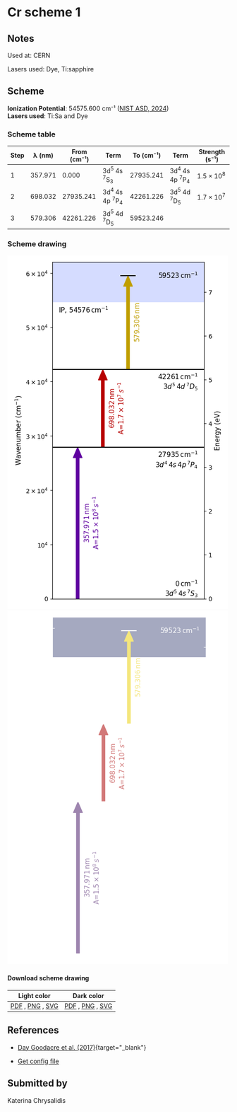 # Cr scheme 1

## Notes

Used at: CERN

Lasers used: Dye, Ti:sapphire





## Scheme

**Ionization Potential**: 54575.600 cm⁻¹ ([NIST ASD, 2024](https://www.nist.gov/pml/atomic-spectra-database))  
**Lasers used**: Ti:Sa and Dye

### Scheme table

| Step | λ (nm)  | From (cm⁻¹) |                      Term                      | To (cm⁻¹) |                      Term                      |    Strength (s⁻¹)    |
| ---- | ------- | ----------- | ---------------------------------------------- | --------- | ---------------------------------------------- | -------------------- |
| 1    | 357.971 | 0.000       | 3d<sup>5</sup> 4s <sup>7</sup>S<sub>3</sub>    | 27935.241 | 3d<sup>4</sup> 4s 4p <sup>7</sup>P<sub>4</sub> | 1.5 × 10<sup>8</sup> |
| 2    | 698.032 | 27935.241   | 3d<sup>4</sup> 4s 4p <sup>7</sup>P<sub>4</sub> | 42261.226 | 3d<sup>5</sup> 4d <sup>7</sup>D<sub>5</sub>    | 1.7 × 10<sup>7</sup> |
| 3    | 579.306 | 42261.226   | 3d<sup>5</sup> 4d <sup>7</sup>D<sub>5</sub>    | 59523.246 |                                                |                      |


### Scheme drawing

![cr scheme, light mode](cr-001/cr-001-light.png#only-light)
![cr scheme, dark mode](cr-001/cr-001-dark-web.png#only-dark)

#### Download scheme drawing

|                                            Light color                                            |                                           Dark color                                           |
| ------------------------------------------------------------------------------------------------- | ---------------------------------------------------------------------------------------------- |
| [PDF](cr-001/cr-001-light.pdf) , [PNG](cr-001/cr-001-light.png) , [SVG](cr-001/cr-001-light.svg)  | [PDF](cr-001/cr-001-dark.pdf) , [PNG](cr-001/cr-001-dark.png) , [SVG](cr-001/cr-001-dark.svg)  |


## References

  - [Day Goodacre et al. (2017)](https://doi.org/10.1016/j.sab.2017.01.001){target="_blank"}

  - [Get config file](https://github.com/RIMS-Code/rims-code.github.io/blob/main/db/cr-001.json)



## Submitted by

Katerina Chrysalidis

